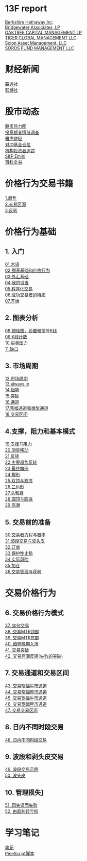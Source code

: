 # 13F report
[Berkshire Hathaway Inc](https://13f.info/manager/0001067983-berkshire-hathaway-inc)   
[Bridgewater Associates, LP](https://13f.info/manager/0001350694-bridgewater-associates-lp)    
[OAKTREE CAPITAL MANAGEMENT LP](https://13f.info/manager/0000949509-oaktree-capital-management-lp)   
[TIGER GLOBAL MANAGEMENT LLC](https://13f.info/manager/0001167483-tiger-global-management-llc)   
[Scion Asset Management, LLC](https://13f.info/manager/0001649339-scion-asset-management-llc)   
[SOROS FUND MANAGEMENT LLC](https://13f.info/manager/0001029160-soros-fund-management-llc)   

# 财经新闻
[路透社](https://www.reuters.com/world/china/)   
[彭博社](https://www.bloomberg.com/asia)   
# 股市动态
[股市热力图](https://finviz.com/map.ashx?t=sec_all)   
[投资额者情绪调查](https://en.macromicro.me/charts/20828/us-aaii-sentimentsurvey)   
[雅虎财经](https://tw.stock.yahoo.com/)   
[对冲基金仓位](https://hedgefollow.com/)    
[机构投资者追踪](https://www.dataroma.com/m/home.php)    
[S&P Emini](https://www.brookstradingcourse.com/tag/sp-emini/)   
[百科全书](https://docs.google.com/spreadsheets/d/1RDhrocZUlO76QSZOLnyeu2TbZcrqImKIVEBeuhjHWoI/edit?usp=drivesdk)  

# 价格行为交易书籍
[1.趋势](https://docs.google.com/document/d/1BKnvKOdRi90gGgASmvyTrwTmsZhuxxQ5MW7H6-EKcGE/edit?usp=sharing)  
[2.交易区间](https://docs.google.com/document/d/1Hj0wCxLwDnYfNbXVVenUjdOKDJQUoXbKLi5Vt43Wi_E/edit?usp=sharing)  
[3.反转](https://docs.google.com/document/d/14WkI3n9gN4iBAdz1UYbrabPmSilLU9-GYrRZvsymdRU/edit?usp=sharing)  

# 价格行为基础
## 1. 入门
[01.术语]()  
[02.图表基础和价格行为]()  
[03.外汇基础]()  
[04.我的设置]()   
[05.程序化交易]()  
[06.成功交易者的特质]()  
[07.开始]()  
## 2. 图表分析
[08.蜡烛图，设置和信号K线]()  
[09.K线计数](https://docs.google.com/document/d/1Q_OCeb-HOp385e2gJRWyDfeluq277maPXn8aA_XOzo4/edit?usp=drivesdk)  
[10.买卖压力](https://docs.google.com/document/d/1y8PwHdQHPUGGwDldAnxm9thQWW7_eN77ByPoQYMHPVA/edit?usp=drivesdk)  
[11.缺口](https://docs.google.com/document/d/1a-xl20EMZCrWu_moIBBgsqWnHinxbgA3Q0XUMqgVDBE/edit?usp=drivesdk)  
## 3. 市场周期
[12.市场周期](https://docs.google.com/document/d/1SuRc_rNAGxSWsep0nzfFXqfl_ReBDKHDs464OoNL870/edit?usp=drivesdk)  
[13.always in](https://docs.google.com/document/d/1iflncH5muC0OOsHSSNKi_4QSXwIAXnTOTzabgCv5-Sg/edit?usp=drivesdk)  
[14.趋势](https://docs.google.com/document/d/1thLKzxeerHZhqUfILRWokWHRVvqgqS_yAM0CEm3y6Nc/edit?usp=drivesdk)  
[15.突破](https://docs.google.com/document/d/1FNW5pwY7k5gZdPUvyFKikQqk_qLaniRIEdCDeJCsgho/edit?usp=drivesdk)  
[16.通道](https://docs.google.com/document/d/1xqNw1CX2lZjx-i8J1SEKRKJq4KInCSOcRaQM5OFhKKY/edit?usp=sharing)  
[17.窄幅通道和微型通道](https://docs.google.com/document/d/1Rkmo_uLxrj_Xvb9yiDft3atfvKntjk8pkoMkzN6lumg/edit?usp=sharing)  
[18.交易区间](https://docs.google.com/document/d/1ycQfcWWhyWATf69Uc71um-7OI-loS9Hv8NUQuB9caHo/edit?usp=sharing)    
## 4.支撑，阻力和基本模式
[19.支撑与阻力](https://docs.google.com/document/d/1l__SAnnt7pOhtiqEwZwsdnw1dpTH6xoZTNzAr7PRu1E/edit?usp=sharing)  
[20.测量移动](https://docs.google.com/document/d/1U8j8uj30PWC-004J4mIKOR_6E_kXsNCmcfNJfHzRXuk/edit?usp=sharing)  
[21.反转](https://docs.google.com/document/d/1X5wHAyh7TErrv74_v-ypYvTDD6DWso6CYGKxXneOujw/edit?usp=sharing)    
[22.主要趋势反转](https://docs.google.com/document/d/1BvAOo15yWAxa2Hqjrz1G6guBfr6Ki6qgAdJvOOLtfqA/edit?usp=sharing)    
[23.最终旗形](https://docs.google.com/document/d/1l8lVWZyD-vPZk51ZVDdta-CKKXQm8lLXHgTwafzSxiE/edit?usp=sharing)  
[24.楔形](https://docs.google.com/document/d/1_aXFgLyRN4MgxzI8XqjF_wJ7uUe96OmnukOJhkOvOFU/edit?usp=sharing)  
[25.双顶与双底](https://docs.google.com/document/d/10DqAR41udPSJltIhJeiiH-wDIF4dwhtZukPGvC8Zf8c/edit?usp=sharing)  
[26.三角形](https://docs.google.com/document/d/1F9Z9QxgA1wOAn2R1no2vvEhih4h4Rd9JSPYXeQLOCJI/edit?usp=sharing)  
[27.头和肩](https://docs.google.com/document/d/1boeRfAdj521k7ZZUOM2Fh6B1sqi3ve5wbt0upr2QXWY/edit?usp=sharing)  
[28.圆顶与圆底](https://docs.google.com/document/d/1xPbDQp9AxGaqHF9yFdInKVIke0TwAsQQC4RVqBI1rUo/edit?usp=sharing)   
[29.高潮](https://docs.google.com/document/d/1qy2ujxwZTP6DkXqGPcbKtmX32nHhlVDJXJWhqGwZYJg/edit?usp=sharing)  
## 5. 交易前的准备
[30.交易者方程与概率](https://docs.google.com/document/d/1AGHk16TNOCtBPtV2lSDjillPoi9iDe7Y48NvlEelp-s/edit?usp=sharing)  
[31.波段交易与波头皮](https://docs.google.com/document/d/19G94doSZRSfavGjKCty81X6k_hzsId7DnOR8N6wfgUQ/edit?usp=sharing)  
[32.订单](https://docs.google.com/document/d/1WVd5vPnSQnwFMoOJnKef-mryp5kvh4b1q6mBgUyTVKM/edit?usp=sharing)  
[33.保护性止损](https://docs.google.com/document/d/1KhHgenrSvrc2w0GyfWzjmU0JZoTPdYFEIDTnf6KN3lY/edit?usp=sharing)  
[34.实际风险](https://docs.google.com/document/d/1DYNOIb7ycS0zmf0TfZ3kwPKC_h5kgCOpTZ83M9C4Seg/edit?usp=sharing)  
[35.加仓](https://docs.google.com/document/d/1fnPVOO5X9--YXnGLT92aDykdIiTP8nkQUf73U61BxtY/edit?usp=sharing)  
[36.交易管理与获利](https://docs.google.com/document/d/1UE6mC2QVQ94hWUCbDu0VAn01EiNRc6G-cINDIgNuQoE/edit?usp=sharing)  

# 交易价格行为
## 6. 交易价格行为模式
[37. 如何交易](https://docs.google.com/document/d/1BNoFR-zFH-zZU5wZF0oOfhacjoVTqMsdWuKQOeNmlYI/edit?tab=t.0#bookmark=id.ibsy28k349w2)  
[38. 交易MTR顶部](https://docs.google.com/document/d/1BNoFR-zFH-zZU5wZF0oOfhacjoVTqMsdWuKQOeNmlYI/edit?tab=t.eta8z333cdlt#bookmark=id.4rbwopfuh9vf)  
[39. 交易MTR底部](https://docs.google.com/document/d/1BNoFR-zFH-zZU5wZF0oOfhacjoVTqMsdWuKQOeNmlYI/edit?tab=t.7mt3ie1uhp3d#bookmark=id.hze2y5q7fe6u)  
[40. 趋势晚期入场](https://docs.google.com/document/d/1BNoFR-zFH-zZU5wZF0oOfhacjoVTqMsdWuKQOeNmlYI/edit?tab=t.xf2rrcz9pswb#bookmark=id.ogaf9jucdn4l)  
[41. 交易突破](https://docs.google.com/document/d/1BNoFR-zFH-zZU5wZF0oOfhacjoVTqMsdWuKQOeNmlYI/edit?tab=t.pob88a48qvfk#bookmark=id.svmdetg5c3ed)  
[42. 交易高潮反转(失败的突破)](https://docs.google.com/document/d/14Fn6NwkpCqu1zynF9ppSCTYcEBEHY_sBugADEyuBt9Y/edit?tab=t.0#bookmark=id.a5wixh98dzx6)  
## 7. 交易通道和交易区间
[43. 交易窄幅牛市通道](https://docs.google.com/document/d/14Fn6NwkpCqu1zynF9ppSCTYcEBEHY_sBugADEyuBt9Y/edit?tab=t.fghinlbkwlvk#bookmark=id.mlot26rivo27)  
[44. 交易窄幅熊市通道](https://docs.google.com/document/d/14Fn6NwkpCqu1zynF9ppSCTYcEBEHY_sBugADEyuBt9Y/edit?tab=t.zhokkqeye3gl#bookmark=id.u5ln2u3nceuf)    
[45. 交易宽幅牛市通道](https://docs.google.com/document/d/14Fn6NwkpCqu1zynF9ppSCTYcEBEHY_sBugADEyuBt9Y/edit?tab=t.zhokkqeye3gl#bookmark=id.u5ln2u3nceuf)  
[46. 交易宽幅熊市通道](https://docs.google.com/document/d/14Fn6NwkpCqu1zynF9ppSCTYcEBEHY_sBugADEyuBt9Y/edit?tab=t.fm4pxysrn9k7#bookmark=id.r9fomrvagzsm)   
[47. 交易交易区间](https://docs.google.com/document/d/14Fn6NwkpCqu1zynF9ppSCTYcEBEHY_sBugADEyuBt9Y/edit?tab=t.8ksqte2lllpj#bookmark=id.28m77anmlpv4)  
## 8. 日内不同时段交易
[48. 日内不同时段交易](https://docs.google.com/document/d/1rTX8I8EIvCNYN5FIseGg1v1GQMAwNCI7InYTdj0x3YE/edit?tab=t.0)  
## 9. 波段和剥头皮交易
[49. 波段交易示例](https://docs.google.com/document/d/1jtwywdDYD-qt-fCMGuOWbzo0XCeie6kFu797GLkvJa8/edit?tab=t.0#bookmark=id.ojshmsg6fu8d)   
[50. 波头皮](https://docs.google.com/document/d/1jtwywdDYD-qt-fCMGuOWbzo0XCeie6kFu797GLkvJa8/edit?tab=t.yu1nieb1oz6t#bookmark=id.kuoitdgumkmp)  
## 10. 管理损失] 
[51. 因失误而失败](https://docs.google.com/document/d/18r8fak3b6jzO0DstnfumGnWA6UXLex2KZodZvVy-wB4/edit?tab=t.0#bookmark=id.ezc905retlpd)  
[52. 由盈利转亏损](https://docs.google.com/document/d/18r8fak3b6jzO0DstnfumGnWA6UXLex2KZodZvVy-wB4/edit?tab=t.0#bookmark=id.g2bwz7xc696j)  
# 学习笔记 
[笔记](https://notebooklm.google.com/notebook/83240fab-24fd-4e92-bbb2-c2a2d73022bf?original_referer=https:%2F%2Fnotebooklm.google%23&pli=1)  
[PineScript脚本](https://www.tradingview.com/pine-script-docs/)  
  



